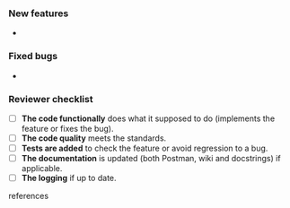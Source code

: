 ### New features

- 

### Fixed bugs

-

### Reviewer checklist

- [ ] **The code functionally** does what it supposed to do (implements the feature or fixes the bug).
- [ ] **The code quality** meets the standards.
- [ ] **Tests are added** to check the feature or avoid regression to a bug.
- [ ] **The documentation** is updated (both Postman, wiki and docstrings) if applicable.
- [ ] **The logging** if up to date.

references <issue ID>
